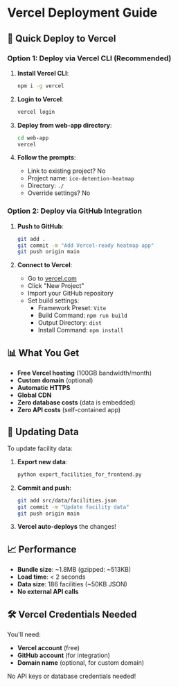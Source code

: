 # Vercel Deployment Guide

## 🚀 Quick Deploy to Vercel

### Option 1: Deploy via Vercel CLI (Recommended)

1. **Install Vercel CLI**:
   ```bash
   npm i -g vercel
   ```

2. **Login to Vercel**:
   ```bash
   vercel login
   ```

3. **Deploy from web-app directory**:
   ```bash
   cd web-app
   vercel
   ```

4. **Follow the prompts**:
   - Link to existing project? No
   - Project name: `ice-detention-heatmap`
   - Directory: `./`
   - Override settings? No

### Option 2: Deploy via GitHub Integration

1. **Push to GitHub**:
   ```bash
   git add .
   git commit -m "Add Vercel-ready heatmap app"
   git push origin main
   ```

2. **Connect to Vercel**:
   - Go to [vercel.com](https://vercel.com)
   - Click "New Project"
   - Import your GitHub repository
   - Set build settings:
     - Framework Preset: `Vite`
     - Build Command: `npm run build`
     - Output Directory: `dist`
     - Install Command: `npm install`

## 📊 What You Get

- **Free Vercel hosting** (100GB bandwidth/month)
- **Custom domain** (optional)
- **Automatic HTTPS**
- **Global CDN**
- **Zero database costs** (data is embedded)
- **Zero API costs** (self-contained app)

## 🔄 Updating Data

To update facility data:

1. **Export new data**:
   ```bash
   python export_facilities_for_frontend.py
   ```

2. **Commit and push**:
   ```bash
   git add src/data/facilities.json
   git commit -m "Update facility data"
   git push origin main
   ```

3. **Vercel auto-deploys** the changes!

## 📈 Performance

- **Bundle size**: ~1.8MB (gzipped: ~513KB)
- **Load time**: < 2 seconds
- **Data size**: 186 facilities (~50KB JSON)
- **No external API calls**

## 🛠️ Vercel Credentials Needed

You'll need:
- **Vercel account** (free)
- **GitHub account** (for integration)
- **Domain name** (optional, for custom domain)

No API keys or database credentials needed!


